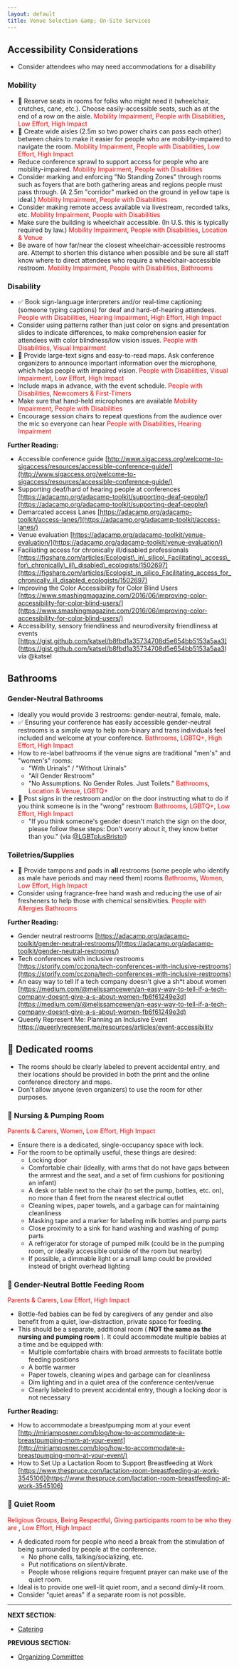 ```yaml
---
layout: default
title: Venue Selection &amp; On-Site Services
---
```


## Accessibility Considerations
- Consider attendees who may need accommodations for a disability

### Mobility

- 🍎 Reserve seats in rooms for folks who might need it (wheelchair, crutches, cane, etc.). Choose easily-accessible seats, such as at the end of a row on the aisle. <span style="color:red">Mobility Impairment</span>, <span style="color:red">People with Disabilities</span>, <span style="color:red">Low Effort, High Impact</span>
- 🍎 Create wide aisles (2.5m so two power chairs can pass each other) between chairs to make it easier for people who are mobility-impaired to navigate the room. <span style="color:red">Mobility Impairment</span>, <span style="color:red">People with Disabilities</span>, <span style="color:red">Low Effort, High Impact</span>
- Reduce conference sprawl to support access for people who are mobility-impaired.  <span style="color:red">Mobility Impairment</span>, <span style="color:red">People with Disabilities</span>
- Consider marking and enforcing "No Standing Zones" through rooms such as foyers that are both gathering areas and regions people must pass through. (A 2.5m "corridor" marked on the ground in yellow tape is ideal.)  <span style="color:red">Mobility Impairment</span>, <span style="color:red">People with Disabilities</span>
- Consider making remote access available via livestream, recorded talks, etc. <span style="color:red">Mobility Impairment</span>, <span style="color:red">People with Disabilities</span>
- Make sure the building is wheelchair accessible. (In U.S. this is typically required by law.) <span style="color:red">Mobility Impairment</span>, <span style="color:red">People with Disabilities</span>, <span style="color:red"> Location & Venue</span>
- Be aware of how far/near the closest wheelchair-accessible restrooms are. Attempt to shorten this distance when possible and be sure all staff know where to direct attendees who require a wheelchair-accessible restroom. <span style="color:red">Mobility Impairment</span>, <span style="color:red">People with Disabilities</span>, <span style="color:red">Bathrooms</span>

### Disability

- ✅ Book sign-language interpreters and/or real-time captioning (someone typing captions) for deaf and hard-of-hearing attendees. <span style="color:red">People with Disabilities</span>, <span style="color:red">Hearing Impairment</span>, <span style="color:red">High Effort, High Impact</span>
- Consider using patterns rather than just color on signs and presentation slides to indicate differences, to make comprehension easier for attendees with color blindness/low vision issues. <span style="color:red">People with Disabilities</span>, <span style="color:red">Visual Impairment</span>
- 🍎 Provide large-text signs and easy-to-read maps. Ask conference organizers to announce important information over the microphone, which helps people with impaired vision. <span style="color:red">People with Disabilities</span>, <span style="color:red">Visual Impairment</span>, <span style="color:red">Low Effort, High Impact</span>
- Include maps in advance, with the event schedule. <span style="color:red">People with Disabilities</span>, <span style="color:red">Newcomers & First-Timers</span>
- Make sure that hand-held microphones are available <span style="color:red">Mobility Impairment</span>, <span style="color:red">People with Disabilities</span>
- Encourage session chairs to repeat questions from the audience over the mic so everyone can hear <span style="color:red">People with Disabilities</span>, <span style="color:red">Hearing Impairment</span>

**Further Reading:**

- Accessible conference guide [http://www.sigaccess.org/welcome-to-sigaccess/resources/accessible-conference-guide/](http://www.sigaccess.org/welcome-to-sigaccess/resources/accessible-conference-guide/)
- Supporting deaf/hard of hearing people at conferences [https://adacamp.org/adacamp-toolkit/supporting-deaf-people/](https://adacamp.org/adacamp-toolkit/supporting-deaf-people/)
- Demarcated access Lanes [https://adacamp.org/adacamp-toolkit/access-lanes/](https://adacamp.org/adacamp-toolkit/access-lanes/)
- Venue evaluation [https://adacamp.org/adacamp-toolkit/venue-evaluation/](https://adacamp.org/adacamp-toolkit/venue-evaluation/)
- Faciliating access for chronically ill/disabled professionals [https://figshare.com/articles/Ecologist\_in\_silico\_Facilitating\_access\_for\_chronically\_ill\_disabled\_ecologists/1502697](https://figshare.com/articles/Ecologist_in_silico_Facilitating_access_for_chronically_ill_disabled_ecologists/1502697)
- Improving the Color Accessibility for Color Blind Users [https://www.smashingmagazine.com/2016/06/improving-color-accessibility-for-color-blind-users/](https://www.smashingmagazine.com/2016/06/improving-color-accessibility-for-color-blind-users/)
- Accessibility, sensory friendliness and neurodiversity friendliness at events [https://gist.github.com/katsel/b8fbd1a35734708d5e654bb5153a5aa3] (https://gist.github.com/katsel/b8fbd1a35734708d5e654bb5153a5aa3) via @katsel

## Bathrooms

### Gender-Neutral Bathrooms

- Ideally you would provide 3 restrooms: gender-neutral, female, male.
- ✅ Ensuring your conference has easily accessible gender-neutral restrooms is a simple way to help non-binary and trans individuals feel included and welcome at your conference. <span style="color:red">Bathrooms</span>, <span style="color:red">LGBTQ+</span>, <span style="color:red">High Effort, High Impact</span>
- How to re-label bathrooms if the venue signs are traditional &quot;men&#39;s&quot; and &quot;women&#39;s&quot; rooms:
  - &quot;With Urinals&quot; / &quot;Without Urinals&quot;
  - &quot;All Gender Restroom&quot;
  - &quot;No Assumptions. No Gender Roles. Just Toilets.&quot; <span style="color:red">Bathrooms</span>, <span style="color:red">Location & Venue</span>, <span style="color:red">LGBTQ+</span>
- 🍎 Post signs in the restroom and/or on the door instructing what to do if you think someone is in the &quot;wrong&quot; restroom <span style="color:red">Bathrooms</span>, <span style="color:red">LGBTQ+</span>, <span style="color:red">Low Effort, High Impact</span>
  - &quot;If you think someone&#39;s gender doesn&#39;t match the sign on the door, please follow these steps: Don&#39;t worry about it, they know better than you.&quot; (via [@LGBTplusBristol](https://twitter.com/lgbtplusbristol))

### Toiletries/Supplies

- 🍎 Provide tampons and pads in **all** restrooms (some people who identify as male have periods and may need them) rooms <span style="color:red">Bathrooms</span>, <span style="color:red">Women</span>, <span style="color:red">Low Effort, High Impact</span>
- Consider using fragrance-free hand wash and reducing the use of air fresheners to help those with chemical sensitivities. <span style="color:red">People with Allergies</span> <span style="color:red">Bathrooms</span>

**Further Reading:**

- Gender neutral restrooms [https://adacamp.org/adacamp-toolkit/gender-neutral-restrooms/](https://adacamp.org/adacamp-toolkit/gender-neutral-restrooms/)
- Tech conferences with inclusive restrooms [https://storify.com/cczona/tech-conferences-with-inclusive-restrooms](https://storify.com/cczona/tech-conferences-with-inclusive-restrooms)
- An easy way to tell if a tech company doesn&#39;t give a sh\*t about women [https://medium.com/@melissamcewen/an-easy-way-to-tell-if-a-tech-company-doesnt-give-a-s-about-women-fb6f61249e3d](https://medium.com/@melissamcewen/an-easy-way-to-tell-if-a-tech-company-doesnt-give-a-s-about-women-fb6f61249e3d)
- Queerly Represent Me: Planning an Inclusive Event https://queerlyrepresent.me/resources/articles/event-accessibility

## 🍎 Dedicated rooms

- The rooms should be clearly labeled to prevent accidental entry, and their locations should be provided in both the print and the online conference directory and maps.
- Don&#39;t allow anyone (even organizers) to use the room for other purposes.

### 🍎 Nursing &amp; Pumping Room

<span style="color:red">Parents & Carers</span>, <span style="color:red">Women</span>, <span style="color:red">Low Effort, High Impact</span>

- Ensure there is a dedicated, single-occupancy space with lock.
- For the room to be optimally useful, these things are desired:
  - Locking door
  - Comfortable chair (ideally, with arms that do not have gaps between the armrest and the seat, and a set of firm cushions for positioning an infant)
  - A desk or table next to the chair (to set the pump, bottles, etc. on), no more than 4 feet from the nearest electrical outlet
  - Cleaning wipes, paper towels, and a garbage can for maintaining cleanliness
  - Masking tape and a marker for labeling milk bottles and pump parts
  - Close proximity to a sink for hand washing and washing of pump parts
  - A refrigerator for storage of pumped milk (could be in the pumping room, or ideally accessible outside of the room but nearby)
  - If possible, a dimmable light or a small lamp could be provided instead of bright overhead lighting

### 🍎 Gender-Neutral Bottle Feeding Room

<span style="color:red">Parents & Carers</span>, <span style="color:red">Low Effort, High Impact</span>

  - Bottle-fed babies can be fed by caregivers of any gender and also benefit from a quiet, low-distraction, private space for feeding.
  - This should be a separate, additional room ( **NOT the same as the nursing and pumping room** ). It could accommodate multiple babies at a time and be equipped with:
    - Multiple comfortable chairs with broad armrests to facilitate bottle feeding positions
    - A bottle warmer
    - Paper towels, cleaning wipes and garbage can for cleanliness
    - Dim lighting and in a quiet area of the conference center/venue
    - Clearly labeled to prevent accidental entry, though a locking door is not necessary

**Further Reading:**

- How to accommodate a breastpumping mom at your event [http://miriamposner.com/blog/how-to-accommodate-a-breastpumping-mom-at-your-event](http://miriamposner.com/blog/how-to-accommodate-a-breastpumping-mom-at-your-event/)
- How to Set Up a Lactation Room to Support Breastfeeding at Work [https://www.thespruce.com/lactation-room-breastfeeding-at-work-3545106](https://www.thespruce.com/lactation-room-breastfeeding-at-work-3545106)

### 🍎 Quiet Room

<span style="color:red">Religious Groups</span>, <span style="color:red">Being Respectful</span>, <span style="color:red">Giving participants room to be who they are </span>, <span style="color:red">Low Effort, High Impact</span>

- A dedicated room for people who need a break from the stimulation of being surrounded by people at the conference.
  - No phone calls, talking/socializing, etc.
  - Put notifications on silent/vibrate.
  - People whose religions require frequent prayer can make use of the quiet room.
- Ideal is to provide one well-lit quiet room, and a second dimly-lit room.
- Consider "quiet areas" if a separate room is not possible.
---
**NEXT SECTION:**
- [Catering](catering.md)

**PREVIOUS SECTION:**
- [Organizing Committee](organizing-committee.md)
